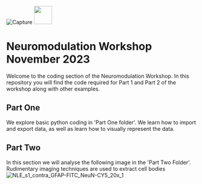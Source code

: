 ![Capture](https://github.com/guselton98/Neuromodulation/assets/54299172/e2654c69-b37f-4550-bff9-021515c9bccc)
<img src="https://github.com/guselton98/Neuromodulation/assets/54299172/e2654c69-b37f-4550-bff9-021515c9bccc" width="48">
# Neuromodulation Workshop November 2023
Welcome to the coding section of the Neuromodulation Workshop.
In this repository you will find the code required for Part 1 and Part 2 of the workshop along with other examples.

## Part One
We explore basic python coding in 'Part One folder'. We learn how to import and export data, as well as learn how to visually represent the data.

## Part Two
In this section we will analyse the following image in the 'Part Two Folder'. Rudimentary imaging techniques are used to extract cell bodies
![NLE_s1_contra_GFAP-FITC_NeuN-CY5_20x_1](https://github.com/guselton98/Neuromodulation/assets/54299172/e34abfc6-afd8-46d3-bfb9-239fc29b436d)

